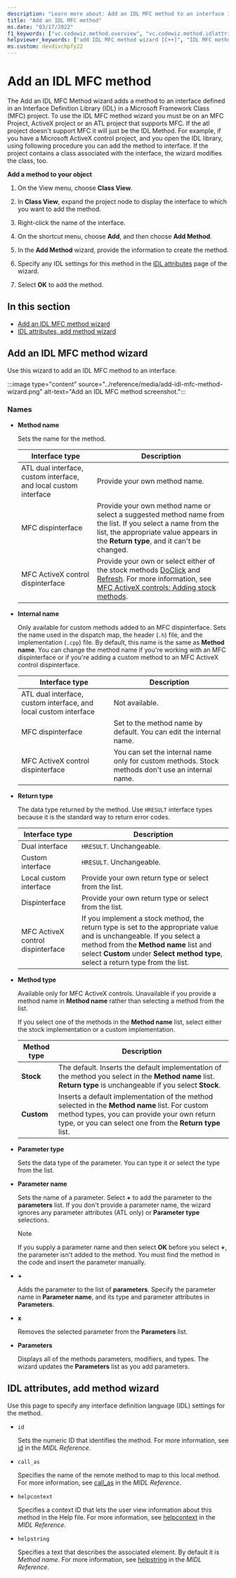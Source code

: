 ```yaml
---
description: "Learn more about: Add an IDL MFC method to an interface in your MFC project"
title: "Add an IDL MFC method"
ms.date: "03/17/2022"
f1_keywords: ["vc.codewiz.method.overview", "vc.codewiz.method.idlattrib"]
helpviewer_keywords: ["add IDL MFC method wizard [C++]", "IDL MFC methods [C++], adding", "methods [C++], adding using wizards", "IDL attributes, add an IDL MFC method wizard"]
ms.custom: devdivchpfy22
---
```


# Add an IDL MFC method

The Add an IDL MFC Method wizard adds a method to an interface defined in an Interface Definition Library (IDL) in a Microsoft Framework Class (MFC) project. To use the IDL MFC method wizard you must be on an MFC Project, ActiveX project or an ATL project that supports MFC. If the atl project doesn't support MFC it will just be the IDL Method. For example, if you have a Microsoft ActiveX control project, and you open the IDL library, using following procedure you can add the method to interface. If the project contains a class associated with the interface, the wizard modifies the class, too.

**Add a method to your object**

1. On the View menu, choose **Class View**.

1. In **Class View**, expand the project node to display the interface to which you want to add the method.

1. Right-click the name of the interface.

1. On the shortcut menu, choose **Add**, and then choose **Add Method**.

1. In the **Add Method** wizard, provide the information to create the method.

1. Specify any IDL settings for this method in the [IDL attributes](#idl-attributes-add-method-wizard) page of the wizard.

1. Select **OK** to add the method.

## In this section

- [Add an IDL MFC method wizard](#add-an-idl-mfc-method-wizard)
- [IDL attributes, add method wizard](#idl-attributes-add-method-wizard)

## Add an IDL MFC method wizard

Use this wizard to add an IDL MFC method to an interface.

:::image type="content" source="../reference/media/add-idl-mfc-method-wizard.png" alt-text="Add an IDL MFC method screenshot.":::

### Names

- **Method name**

  Sets the name for the method.

  |Interface type|Description|
  |--------------------|-----------------|
  |ATL dual interface, custom interface, and local custom interface|Provide your own method name.|
  |MFC dispinterface|Provide your own method name or select a suggested method name from the list. If you select a name from the list, the appropriate value appears in the **Return type**, and it can't be changed.|
  |MFC ActiveX control dispinterface|Provide your own or select either of the stock methods [DoClick](../reference/colecontrol-class.md#doclick) and [Refresh](../reference/colecontrol-class.md#refresh). For more information, see [MFC ActiveX controls: Adding stock methods](../mfc-activex-controls-adding-stock-methods.md).|

- **Internal name**

  Only available for custom methods added to an MFC dispinterface. Sets the name used in the dispatch map, the header (`.h`) file, and the implementation (`.cpp`) file. By default, this name is the same as **Method name**. You can change the method name if you're working with an MFC dispinterface or if you're adding a custom method to an MFC ActiveX control dispinterface.

  |Interface type|Description|
  |--------------------|-----------------|
  |ATL dual interface, custom interface, and local custom interface|Not available.|
  |MFC dispinterface|Set to the method name by default. You can edit the internal name.|
  |MFC ActiveX control dispinterface|You can set the internal name only for custom methods. Stock methods don't use an internal name.|

- **Return type**

  The data type returned by the method. Use `HRESULT` interface types because it is the standard way to return error codes.

  |Interface type|Description|
  |--------------------|-----------------|
  |Dual interface|`HRESULT`. Unchangeable.|
  |Custom interface|`HRESULT`. Unchangeable.|
  |Local custom interface|Provide your own return type or select from the list.|
  |Dispinterface|Provide your own return type or select from the list.|
  |MFC ActiveX control dispinterface|If you implement a stock method, the return type is set to the appropriate value and is unchangeable. If you select a method from the **Method name** list and select **Custom** under **Select method type**, select a return type from the list.|

- **Method type**

  Available only for MFC ActiveX controls. Unavailable if you provide a method name in **Method name** rather than selecting a method from the list.

  If you select one of the methods in the **Method name** list, select either the stock implementation or a custom implementation.

  |Method type|Description|
  |-----------------|-----------------|
  |**Stock**|The default. Inserts the default implementation of the method you select in the **Method name** list. **Return type** is unchangeable if you select **Stock**.|
  |**Custom**|Inserts a default implementation of the method selected in the **Method name** list. For custom method types, you can provide your own return type, or you can select one from the **Return type** list.|

- **Parameter type**

  Sets the data type of the parameter. You can type it or select the type from the list.

- **Parameter name**

  Sets the name of a parameter. Select **+** to add the parameter to the **parameters** list. If you don't provide a parameter name, the wizard ignores any parameter attributes (ATL only) or **Parameter type** selections.

  > [!NOTE]
  > If you supply a parameter name and then select **OK** before you select **+**, the parameter isn't added to the method. You must find the method in the code and insert the parameter manually.

- **+**

  Adds the parameter to the list of **parameters**. Specify the parameter name in **Parameter name**, and its type and parameter attributes in **Parameters**.

- **x**

  Removes the selected parameter from the **Parameters** list.

- **Parameters**

  Displays all of the methods parameters, modifiers, and types. The wizard updates the **Parameters** list as you add parameters.

## IDL attributes, add method wizard

Use this page to specify any interface definition language (IDL) settings for the method.

- `id`

  Sets the numeric ID that identifies the method. For more information, see [id](/windows/win32/Midl/id) in the *MIDL Reference*.

- `call_as`

  Specifies the name of the remote method to map to this local method. For more information, see [call_as](/windows/win32/Midl/call-as) in the *MIDL Reference*.

- `helpcontext`

  Specifies a context ID that lets the user view information about this method in the Help file. For more information, see [helpcontext](/windows/win32/Midl/helpcontext) in the *MIDL Reference*.

- `helpstring`

  Specifies a text that describes the associated element. By default it is *Method name*. For more information, see [helpstring](/windows/win32/Midl/helpstring) in the *MIDL Reference*.
